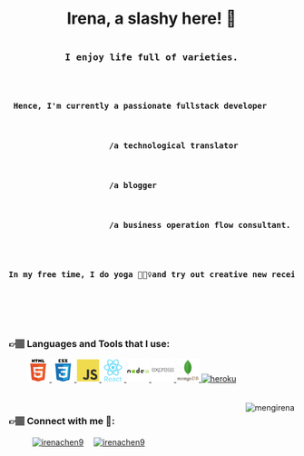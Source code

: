 

<!--
### Hi there 👋
**mengirena/mengirena** is a ✨ _special_ ✨ repository because its `README.md` (this file) appears on your GitHub profile.

Here are some ideas to get you started:

- 🔭 I’m currently working on ...
- 🌱 I’m currently learning ...
- 👯 I’m looking to collaborate on ...
- 🤔 I’m looking for help with ...
- 💬 Ask me about ...
- 📫 How to reach me: ...
- 😄 Pronouns: ...
- ⚡ Fun fact: ...
-->
<h1 align="center">Irena, a slashy here! 🎉 </h1>

<pre>
<h3 align="center">I enjoy life full of varieties.</h3>

<h4> Hence, I'm currently a passionate fullstack developer</h4>
<h4>                     /a technological translator</h4>
<h4>                     /a blogger</h4>
<h4>                     /a business operation flow consultant. </h4>

<h4>In my free time, I do yoga 🧘🏻‍♀️and try out creative new receipes to improve my cooking skill 👩🏻‍🍳.</h4>

</pre>
<!--
<p align="left"> <img src="https://komarev.com/ghpvc/?username=a&label=Profile%20views&color=0e75b6&style=flat" alt="a" /> </p>

<p align="left"> <a href="https://github.com/ryo-ma/github-profile-trophy"><img src="https://github-profile-trophy.vercel.app/?username=a" alt="a" /></a> </p>

<p align="left"> <a href="https://twitter.com/a" target="blank"><img src="https://img.shields.io/twitter/follow/a?logo=twitter&style=for-the-badge" alt="a" /></a> </p>
-->
<br />

<h3 align="left">👉🏽 Languages and Tools that I use:</h3>
&emsp;&emsp;<span align="left"> 
  <a href="https://www.w3.org/html/" target="_blank"> <img src="https://raw.githubusercontent.com/devicons/devicon/master/icons/html5/html5-original-wordmark.svg" alt="html5" width="40" height="40"/> </a> 
  <a href="https://www.w3schools.com/css/" target="_blank"> <img src="https://raw.githubusercontent.com/devicons/devicon/master/icons/css3/css3-original-wordmark.svg" alt="css3" width="40" height="40"/> </a>
  <a href="https://developer.mozilla.org/en-US/docs/Web/JavaScript" target="_blank"> <img src="https://raw.githubusercontent.com/devicons/devicon/master/icons/javascript/javascript-original.svg" alt="javascript" width="40" height="40"/> </a> 
  <a href="https://reactjs.org/" target="_blank"> <img src="https://raw.githubusercontent.com/devicons/devicon/master/icons/react/react-original-wordmark.svg" alt="react" width="40" height="40"/> </a>
  <a href="https://nodejs.org" target="_blank"> <img src="https://raw.githubusercontent.com/devicons/devicon/master/icons/nodejs/nodejs-original-wordmark.svg" alt="nodejs" width="40" height="40"/> </a> 
  <a href="https://expressjs.com" target="_blank"> <img src="https://raw.githubusercontent.com/devicons/devicon/master/icons/express/express-original-wordmark.svg" alt="express" width="40" height="40"/> </a>   
  <a href="https://www.mongodb.com/" target="_blank"> <img src="https://raw.githubusercontent.com/devicons/devicon/master/icons/mongodb/mongodb-original-wordmark.svg" alt="mongodb" width="40" height="40"/> </a> 
  <a href="https://heroku.com" target="_blank"> <img src="https://www.vectorlogo.zone/logos/heroku/heroku-icon.svg" alt="heroku" width="40" height="40"/> </a>
</span>
<br />
<br />
<br />
<img align="right" src="https://github-readme-stats.vercel.app/api?username=mengirena&show_icons=true&locale=en" alt="mengirena" />

<!--<p align="right"><img align="center" src="https://github-readme-streak-stats.herokuapp.com/?user=mengirena&" alt="mengirena" /></p>
<p align="right">
  <img align="left" src="https://github-readme-stats.vercel.app/api/top-langs?username=mengirena&show_icons=true&locale=en&layout=compact" alt="mengirena" /></p>
-->
<h3 align="left">👉🏽 Connect with me 🙌:</h3>

&emsp;&emsp;&emsp;<a href="https://twitter.com/irenachen9" target="blank"><img align="center" src="http://i.imgur.com/wWzX9uB.png" alt="irenachen9"/></a>&emsp;
<a href="mailto:irena1009@gmail.com" target="blank"><img align="center" src="https://i.imgur.com/vltiL8c.png" alt="irenachen9"/></a>
</p>
